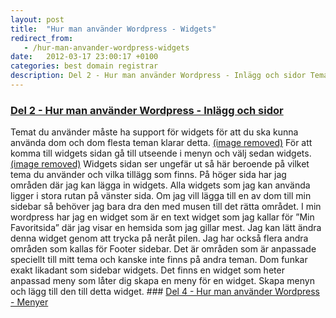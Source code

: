 ```yaml
---
layout: post
title:  "Hur man använder Wordpress - Widgets"
redirect_from:
   - /hur-man-anvander-wordpress-widgets
date:   2012-03-17 23:00:17 +0100
categories: best domain registrar
description: Del 2 - Hur man använder Wordpress - Inlägg och sidor Temat du använder måste ha support för widgets för att
---
```


### [Del 2 - Hur man använder Wordpress - Inlägg och sidor](http://markustenghamn.se/hur-man-anvander-wordpress-widgets/)

 Temat du använder måste ha support för widgets för att du ska kunna använda dom och dom flesta teman klarar detta. [(image removed)](http://markustenghamn.se/wp-content/uploads/2012/03/widgets.png) För att komma till widgets sidan gå till utseende i menyn och välj sedan widgets. [(image removed)](http://markustenghamn.se/wp-content/uploads/2012/03/widgetarea.png) Widgets sidan ser ungefär ut så här beroende på vilket tema du använder och vilka tillägg som finns. På höger sida har jag områden där jag kan lägga in widgets. Alla widgets som jag kan använda ligger i stora rutan på vänster sida. Om jag vill lägga till en av dom till min sidebar så behöver jag bara dra den med musen till det rätta området. I min wordpress har jag en widget som är en text widget som jag kallar för ”Min Favoritsida” där jag visar en hemsida som jag gillar mest. Jag kan lätt ändra denna widget genom att trycka på neråt pilen. Jag har också flera andra områden som kallas för Footer sidebar. Det är områden som är anpassade speciellt till mitt tema och kanske inte finns på andra teman. Dom funkar exakt likadant som sidebar widgets. Det finns en widget som heter anpassad meny som låter dig skapa en meny för en widget. Skapa menyn och lägg till den till detta widget. ### [Del 4 - Hur man använder Wordpress - Menyer](http://markustenghamn.se/hur-man-anvander-wordpress-menyer/)